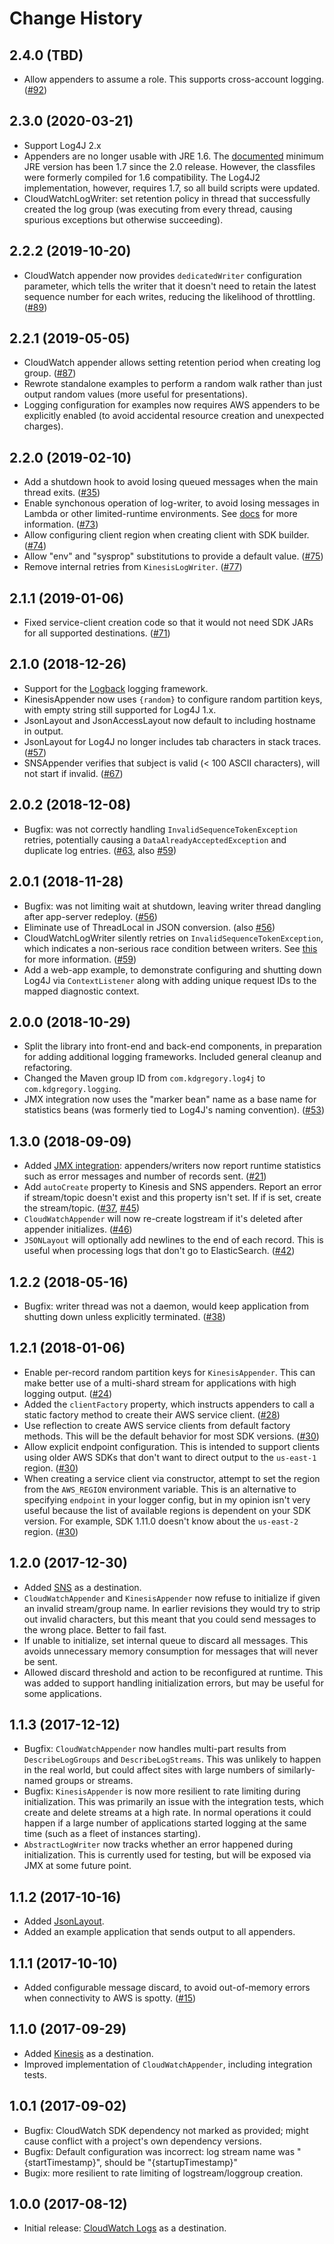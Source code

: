 # Change History

## 2.4.0 (TBD)

* Allow appenders to assume a role. This supports cross-account logging.
  ([#92](https://github.com/kdgregory/log4j-aws-appenders/issues/92))

## 2.3.0 (2020-03-21)

* Support Log4J 2.x
* Appenders are no longer usable with JRE 1.6. The
  [documented](https://github.com/kdgregory/log4j-aws-appenders/blob/master/README.md#dependencies)
  minimum JRE version has been 1.7 since the 2.0 release. However, the
  classfiles were formerly compiled for 1.6 compatibility. The Log4J2
  implementation, however, requires 1.7, so all build scripts were updated.
* CloudWatchLogWriter: set retention policy in thread that successfully
  created the log group (was executing from every thread, causing spurious
  exceptions but otherwise succeeding).

## 2.2.2 (2019-10-20)

* CloudWatch appender now provides `dedicatedWriter` configuration parameter,
  which tells the writer that it doesn't need to retain the latest sequence
  number for each writes, reducing the likelihood of throttling.
  ([#89](https://github.com/kdgregory/log4j-aws-appenders/issues/89))

## 2.2.1 (2019-05-05)

* CloudWatch appender allows setting retention period when creating log group.
  ([#87](https://github.com/kdgregory/log4j-aws-appenders/issues/87))
* Rewrote standalone examples to perform a random walk rather than just output
  random values (more useful for presentations).
* Logging configuration for examples now requires AWS appenders to be explicitly
  enabled (to avoid accidental resource creation and unexpected charges).

## 2.2.0 (2019-02-10)

* Add a shutdown hook to avoid losing queued messages when the main thread exits.
  ([#35](https://github.com/kdgregory/log4j-aws-appenders/issues/35))
* Enable synchonous operation of log-writer, to avoid losing messages in Lambda
  or other limited-runtime environments. See [docs](docs/design.md#synchronous-mode)
  for more information.
  ([#73](https://github.com/kdgregory/log4j-aws-appenders/issues/73))
* Allow configuring client region when creating client with SDK builder.
  ([#74](https://github.com/kdgregory/log4j-aws-appenders/issues/74))
* Allow "env" and "sysprop" substitutions to provide a default value.
  ([#75](https://github.com/kdgregory/log4j-aws-appenders/issues/75))
* Remove internal retries from `KinesisLogWriter`.
  ([#77](https://github.com/kdgregory/log4j-aws-appenders/issues/77))

## 2.1.1 (2019-01-06)

* Fixed service-client creation code so that it would not need SDK JARs for
  all supported destinations.
  ([#71](https://github.com/kdgregory/log4j-aws-appenders/issues/71))

## 2.1.0 (2018-12-26)

* Support for the [Logback](https://logback.qos.ch/) logging framework.
* KinesisAppender now uses `{random}` to configure random partition keys, with
  empty string still supported for Log4J 1.x.
* JsonLayout and JsonAccessLayout now default to including hostname in output.
* JsonLayout for Log4J no longer includes tab characters in stack traces.
  ([#57](https://github.com/kdgregory/log4j-aws-appenders/issues/57))
* SNSAppender verifies that subject is valid (< 100 ASCII characters), will not
  start if invalid.
  ([#67](https://github.com/kdgregory/log4j-aws-appenders/issues/67))

## 2.0.2 (2018-12-08)

* Bugfix: was not correctly handling `InvalidSequenceTokenException` retries,
  potentially causing a `DataAlreadyAcceptedException` and duplicate log
  entries.
  ([#63](https://github.com/kdgregory/log4j-aws-appenders/issues/63), also
   [#59](https://github.com/kdgregory/log4j-aws-appenders/issues/59))

## 2.0.1 (2018-11-28)

* Bugfix: was not limiting wait at shutdown, leaving writer thread dangling
  after app-server redeploy.
  ([#56](https://github.com/kdgregory/log4j-aws-appenders/issues/56))
* Eliminate use of ThreadLocal in JSON conversion.
  (also [#56](https://github.com/kdgregory/log4j-aws-appenders/issues/56))
* CloudWatchLogWriter silently retries on `InvalidSequenceTokenException`,
  which indicates a non-serious race condition between writers. See
  [this](docs/cloudwatch.md#invalidsequencetokenexception-and-logstream-throttling)
  for more information.
  ([#59](https://github.com/kdgregory/log4j-aws-appenders/issues/59))
* Add a web-app example, to demonstrate configuring and shutting down Log4J
  via `ContextListener` along with adding unique request IDs to the mapped
  diagnostic context.

## 2.0.0 (2018-10-29)

* Split the library into front-end and back-end components, in preparation for
  adding additional logging frameworks. Included general cleanup and refactoring.
* Changed the Maven group ID from `com.kdgregory.log4j` to `com.kdgregory.logging`.
* JMX integration now uses the "marker bean" name as a base name for statistics
  beans (was formerly tied to Log4J's naming convention).
  ([#53](https://github.com/kdgregory/log4j-aws-appenders/issues/53))

## 1.3.0 (2018-09-09)

* Added [JMX integration](docs/jmx.md): appenders/writers now report
  runtime statistics such as error messages and number of records sent.
  ([#21](https://github.com/kdgregory/log4j-aws-appenders/issues/21))
* Add `autoCreate` property to Kinesis and SNS appenders. Report an
  error if stream/topic doesn't exist and this property isn't set. If
  if is set, create the stream/topic.
  ([#37](https://github.com/kdgregory/log4j-aws-appenders/issues/37),
   [#45](https://github.com/kdgregory/log4j-aws-appenders/issues/45))
* `CloudWatchAppender` will now re-create logstream if it's deleted after
  appender initializes.
  ([#46](https://github.com/kdgregory/log4j-aws-appenders/issues/46))
* `JSONLayout` will optionally add newlines to the end of each record.
  This is useful when processing logs that don't go to ElasticSearch.
  ([#42](https://github.com/kdgregory/log4j-aws-appenders/issues/42))


## 1.2.2 (2018-05-16)

* Bugfix: writer thread was not a daemon, would keep application from shutting down
  unless explicitly terminated.
  ([#38](https://github.com/kdgregory/log4j-aws-appenders/issues/38))


## 1.2.1 (2018-01-06)

* Enable per-record random partition keys for `KinesisAppender`. This can make better
  use of a multi-shard stream for applications with high logging output.
  ([#24](https://github.com/kdgregory/log4j-aws-appenders/issues/24))
* Added the `clientFactory` property, which instructs appenders to call a static factory
  method to create their AWS service client.
  ([#28](https://github.com/kdgregory/log4j-aws-appenders/issues/28))
* Use reflection to create AWS service clients from default factory methods. This will
  be the default behavior for most SDK versions.
  ([#30](https://github.com/kdgregory/log4j-aws-appenders/issues/30))
* Allow explicit endpoint configuration. This is intended to support clients using older
  AWS SDKs that don't want to direct output to the `us-east-1` region.
  ([#30](https://github.com/kdgregory/log4j-aws-appenders/issues/30))
* When creating a service client via constructor, attempt to set the region from the
  `AWS_REGION` environment variable. This is an alternative to specifying `endpoint`
  in your logger config, but in my opinion isn't very useful because the list of
  available regions is dependent on your SDK version. For example, SDK 1.11.0 doesn't
  know about the `us-east-2` region.
  ([#30](https://github.com/kdgregory/log4j-aws-appenders/issues/30))


## 1.2.0 (2017-12-30)

* Added [SNS](docs/sns.md) as a destination.
* `CloudWatchAppender` and `KinesisAppender` now refuse to initialize if given an invalid
  stream/group name. In earlier revisions they would try to strip out invalid characters,
  but this meant that you could send messages to the wrong place. Better to fail fast.
* If unable to initialize, set internal queue to discard all messages. This avoids
  unnecessary memory consumption for messages that will never be sent.
* Allowed discard threshold and action to be reconfigured at runtime. This was added to
  support handling initialization errors, but may be useful for some applications.


## 1.1.3 (2017-12-12)

* Bugfix: `CloudWatchAppender` now handles multi-part results from `DescribeLogGroups`
  and `DescribeLogStreams`. This was unlikely to happen in the real world, but could
  affect sites with large numbers of similarly-named groups or streams.
* Bugfix: `KinesisAppender` is now more resilient to rate limiting during initialization.
  This was primarily an issue with the integration tests, which create and delete streams
  at a high rate. In normal operations it could happen if a large number of applications
  started logging at the same time (such as a fleet of instances starting).
* `AbstractLogWriter` now tracks whether an error happened during initialization. This is
  currently used for testing, but will be exposed via JMX at some future point.


## 1.1.2 (2017-10-16)

* Added [JsonLayout](docs/jsonlayout.md).
* Added an example application that sends output to all appenders.


## 1.1.1 (2017-10-10)

* Added configurable message discard, to avoid out-of-memory errors when
  connectivity to AWS is spotty.
  ([#15](https://github.com/kdgregory/log4j-aws-appenders/issues/15))


## 1.1.0 (2017-09-29)

* Added [Kinesis](docs/kinesis.md) as a destination.
* Improved implementation of `CloudWatchAppender`, including integration tests.


## 1.0.1 (2017-09-02)

* Bugfix: CloudWatch SDK dependency not marked as provided; might cause conflict
  with a project's own dependency versions.
* Bugfix: Default configuration was incorrect: log stream name was "{startTimestamp}",
  should be "{startupTimestamp}"
* Bugix: more resilient to rate limiting of logstream/loggroup creation.


## 1.0.0 (2017-08-12)

* Initial release: [CloudWatch Logs](docs/cloudwatch.md) as a destination.
